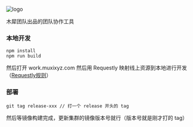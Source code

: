 ![logo](https://raw.githubusercontent.com/Muxi-X/muxi_workbench_fe/master/logo.png)

木犀团队出品的团队协作工具

### 本地开发

```
npm install
npm run build
```

然后打开 work.muxixyz.com
然后用 Requestly 映射线上资源到本地进行开发（[Requestly规则](https://github.com/Muxi-X/muxi_workbench_fe/blob/master/requestly_rules.txt)）

### 部署

```
git tag release-xxx // 打一个 release 开头的 tag
```

然后等镜像构建完成，更新集群的镜像版本号就行（版本号就是刚才打的 tag）
